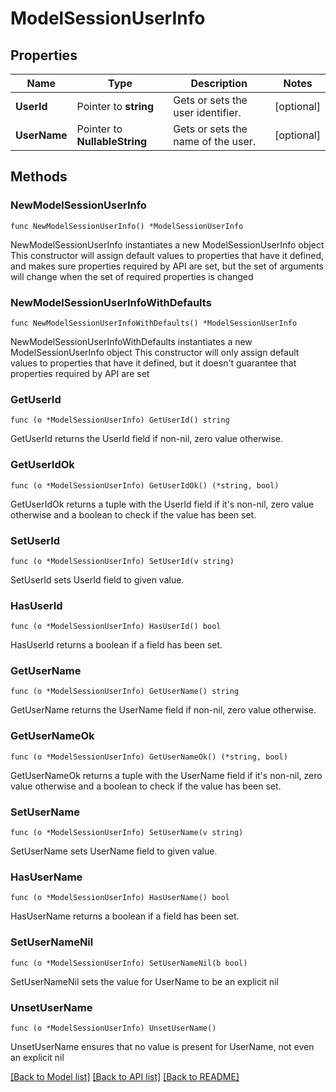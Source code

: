 # ModelSessionUserInfo

## Properties

Name | Type | Description | Notes
------------ | ------------- | ------------- | -------------
**UserId** | Pointer to **string** | Gets or sets the user identifier. | [optional] 
**UserName** | Pointer to **NullableString** | Gets or sets the name of the user. | [optional] 

## Methods

### NewModelSessionUserInfo

`func NewModelSessionUserInfo() *ModelSessionUserInfo`

NewModelSessionUserInfo instantiates a new ModelSessionUserInfo object
This constructor will assign default values to properties that have it defined,
and makes sure properties required by API are set, but the set of arguments
will change when the set of required properties is changed

### NewModelSessionUserInfoWithDefaults

`func NewModelSessionUserInfoWithDefaults() *ModelSessionUserInfo`

NewModelSessionUserInfoWithDefaults instantiates a new ModelSessionUserInfo object
This constructor will only assign default values to properties that have it defined,
but it doesn't guarantee that properties required by API are set

### GetUserId

`func (o *ModelSessionUserInfo) GetUserId() string`

GetUserId returns the UserId field if non-nil, zero value otherwise.

### GetUserIdOk

`func (o *ModelSessionUserInfo) GetUserIdOk() (*string, bool)`

GetUserIdOk returns a tuple with the UserId field if it's non-nil, zero value otherwise
and a boolean to check if the value has been set.

### SetUserId

`func (o *ModelSessionUserInfo) SetUserId(v string)`

SetUserId sets UserId field to given value.

### HasUserId

`func (o *ModelSessionUserInfo) HasUserId() bool`

HasUserId returns a boolean if a field has been set.

### GetUserName

`func (o *ModelSessionUserInfo) GetUserName() string`

GetUserName returns the UserName field if non-nil, zero value otherwise.

### GetUserNameOk

`func (o *ModelSessionUserInfo) GetUserNameOk() (*string, bool)`

GetUserNameOk returns a tuple with the UserName field if it's non-nil, zero value otherwise
and a boolean to check if the value has been set.

### SetUserName

`func (o *ModelSessionUserInfo) SetUserName(v string)`

SetUserName sets UserName field to given value.

### HasUserName

`func (o *ModelSessionUserInfo) HasUserName() bool`

HasUserName returns a boolean if a field has been set.

### SetUserNameNil

`func (o *ModelSessionUserInfo) SetUserNameNil(b bool)`

 SetUserNameNil sets the value for UserName to be an explicit nil

### UnsetUserName
`func (o *ModelSessionUserInfo) UnsetUserName()`

UnsetUserName ensures that no value is present for UserName, not even an explicit nil

[[Back to Model list]](../README.md#documentation-for-models) [[Back to API list]](../README.md#documentation-for-api-endpoints) [[Back to README]](../README.md)


